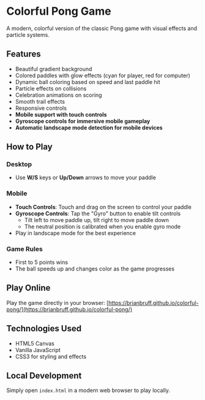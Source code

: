 # Colorful Pong Game

A modern, colorful version of the classic Pong game with visual effects and particle systems.

## Features

- Beautiful gradient background
- Colored paddles with glow effects (cyan for player, red for computer)
- Dynamic ball coloring based on speed and last paddle hit
- Particle effects on collisions
- Celebration animations on scoring
- Smooth trail effects
- Responsive controls
- **Mobile support with touch controls**
- **Gyroscope controls for immersive mobile gameplay**
- **Automatic landscape mode detection for mobile devices**

## How to Play

### Desktop
- Use **W/S** keys or **Up/Down** arrows to move your paddle

### Mobile
- **Touch Controls**: Touch and drag on the screen to control your paddle
- **Gyroscope Controls**: Tap the "Gyro" button to enable tilt controls
  - Tilt left to move paddle up, tilt right to move paddle down
  - The neutral position is calibrated when you enable gyro mode
- Play in landscape mode for the best experience

### Game Rules
- First to 5 points wins
- The ball speeds up and changes color as the game progresses

## Play Online

Play the game directly in your browser: [https://brianbruff.github.io/colorful-pong/](https://brianbruff.github.io/colorful-pong/)

## Technologies Used

- HTML5 Canvas
- Vanilla JavaScript
- CSS3 for styling and effects

## Local Development

Simply open `index.html` in a modern web browser to play locally.